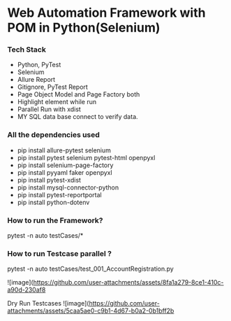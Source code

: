 # Web Automation Framework with POM in Python(Selenium)

### Tech Stack
- Python, PyTest
- Selenium
- Allure Report
- Gitignore, PyTest Report
- Page Object Model and Page Factory both
- Highlight element while run
- Parallel Run with xdist
- MY SQL data base connect to verify data.

### All the dependencies used
- pip install allure-pytest selenium
- pip install pytest selenium pytest-html openpyxl 
- pip install selenium-page-factory 
- pip install pyyaml faker openpyxl
- pip install pytest-xdist 
- pip install mysql-connector-python
- pip install pytest-reportportal
- pip install python-dotenv

### How to run the Framework?
pytest -n auto testCases/*

### How to run Testcase parallel ?
pytest -n auto testCases/test_001_AccountRegistration.py

![image](https://github.com/user-attachments/assets/8fa1a279-8ce1-410c-a90d-230af8



Dry Run Testcases 
![image](https://github.com/user-attachments/assets/5caa5ae0-c9b1-4d67-b0a2-0b1bff2b





